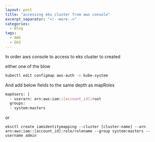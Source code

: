 ```yaml
---
layout: post
title: "accessing eks cluster from aws console"
excerpt_separator: "<!--more-->"
categories:
  - Blog
tags:
  - AWS
  - EKS
---
```


In order aws console to access to eks cluster to created

either one of the blow

```sh
kubectl edit configmap aws-auth -n kube-system
```

And add below fields to the same depth as mapRoles

```sh 
mapUsers: |
  - userarn: arn:aws:iam::[account_id]:root
  groups:
  - system:masters

```

or 

`
eksctl create iamidentitymapping --cluster [cluster-name] --arn arn:aws:iam::[account_id]:role/rolename --group system:masters --username admin
`